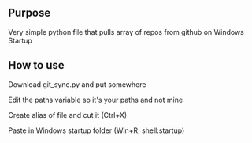 ## Purpose
Very simple python file that pulls array of repos from github on Windows Startup

## How to use
Download git_sync.py and put somewhere

Edit the paths variable so it's your paths and not mine

Create alias of file and cut it (Ctrl+X)

Paste in Windows startup folder (Win+R, shell:startup)
